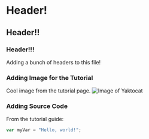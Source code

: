 # Header!
## Header!!
### Header!!!

Adding a bunch of headers to this file!

### Adding Image for the Tutorial
Cool image from the tutorial page.
![Image of Yaktocat](https://octodex.github.com/images/yaktocat.png)


### Adding Source Code
From the tutorial guide:
``` javascript
var myVar = "Hello, world!";
```

